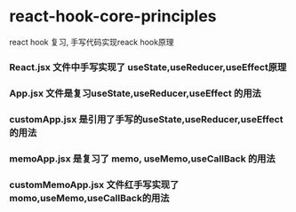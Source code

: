 # react-hook-core-principles
react hook 复习, 手写代码实现reack hook原理
### React.jsx 文件中手写实现了 useState,useReducer,useEffect原理
### App.jsx 文件是复习useState,useReducer,useEffect 的用法
### customApp.jsx 是引用了手写的useState,useReducer,useEffect 的用法
### memoApp.jsx 是复习了 memo, useMemo,useCallBack 的用法 
### customMemoApp.jsx 文件红手写实现了momo,useMemo,useCallBack的用法